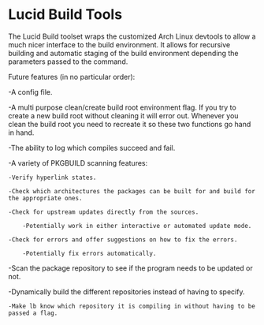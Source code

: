 Lucid Build Tools
=====

The Lucid Build toolset wraps the customized Arch Linux devtools to allow a much nicer interface to the build environment. It allows for recursive building and automatic staging of the build environment depending the parameters passed to the command.

Future features (in no particular order):

-A config file.

-A multi purpose clean/create build root environment flag. If you try to create a new build root without cleaning it will error out. Whenever you clean the build root you need to recreate it so these two functions go hand in hand.

-The ability to log which compiles succeed and fail.

-A variety of PKGBUILD scanning features:
	
	-Verify hyperlink states.
	
	-Check which architectures the packages can be built for and build for the appropriate ones.
	
	-Check for upstream updates directly from the sources.
	
		-Potentially work in either interactive or automated update mode.
	
	-Check for errors and offer suggestions on how to fix the errors.
	
		-Potentially fix errors automatically.
		
-Scan the package repository to see if the program needs to be updated or not.

-Dynamically build the different repositories instead of having to specify.

	-Make lb know which repository it is compiling in without having to be passed a flag.
